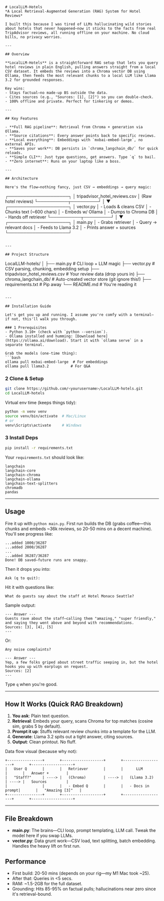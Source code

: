 ```
# LocalLLM-Hotels  
*A Local Retrieval-Augmented Generation (RAG) System for Hotel Reviews*

I built this because I was tired of LLMs hallucinating wild stories about hotels that never happened—now it sticks to the facts from real TripAdvisor reviews, all running offline on your machine. No cloud bills, no privacy worries.

---

## Overview

**LocalLLM-Hotels** is a straightforward RAG setup that lets you query hotel reviews in plain English, pulling answers straight from a local CSV dataset. It embeds the reviews into a Chroma vector DB using Ollama, then feeds the most relevant chunks to a local LLM like Llama 3.2 for grounded responses.

Key wins:
- Stays factual—no made-up BS outside the data.
- Cites sources (e.g., "Sources: [1], [2]") so you can double-check.
- 100% offline and private. Perfect for tinkering or demos.

---

## Key Features

- **Full RAG pipeline**: Retrieval from Chroma + generation via Ollama.
- **Source citations**: Every answer points back to specific reviews.
- **Local everything**: Embeddings with `mxbai-embed-large`, no external APIs.
- **Saves your work**: DB persists in `chroma_langchain_db/` for quick reloads.
- **Simple CLI**: Just type questions, get answers. Type `q` to bail.
- **Zero internet**: Runs on your laptop like a boss.

---

## Architecture

Here's the flow—nothing fancy, just CSV → embeddings → query magic:

```
┌────────────────────┐
│ tripadvisor_hotel_reviews.csv
│ (Raw hotel reviews)
└──────────┬─────────┘
          │
          ▼
┌────────────────────┐
│ vector.py
│ - Loads & cleans CSV
│ - Chunks text (~600 chars)
│ - Embeds w/ Ollama
│ - Dumps to Chroma DB
│ - Hands off retriever
└──────────┬─────────┘
          │
          ▼
┌────────────────────┐
│ main.py
│ - Grabs retriever
│ - Query → relevant docs
│ - Feeds to Llama 3.2
│ - Prints answer + sources
└────────────────────┘
```

---

## Project Structure

```
LocalLLM-hotels/
│
├── main.py              # CLI loop + LLM magic
├── vector.py            # CSV parsing, chunking, embedding setup
├── tripadvisor_hotel_reviews.csv  # Your review data (drop yours in)
├── chroma_langchain_db/ # Auto-created vector store (git ignore this!)
├── requirements.txt     # Pip away
└── README.md            # You're reading it
```

---

## Installation Guide

Let's get you up and running. I assume you're comfy with a terminal— if not, this'll walk you through.

### 1 Prerequisites
- Python 3.10+ (check with `python --version`).
- Ollama installed and humming: [Download here](https://ollama.ai/download). Start it with `ollama serve` in a separate terminal.

Grab the models (one-time thing):
```bash
ollama pull mxbai-embed-large  # For embeddings
ollama pull llama3.2          # For Q&A
```

### 2 Clone & Setup
```bash
git clone https://github.com/<yourusername>/LocalLLM-hotels.git
cd LocalLLM-hotels
```

Virtual env time (keeps things tidy):
```bash
python -m venv venv
source venv/bin/activate  # Mac/Linux
# or
venv\Scripts\activate     # Windows
```

### 3 Install Deps
```bash
pip install -r requirements.txt
```

Your `requirements.txt` should look like:
```
langchain
langchain-core
langchain-chroma
langchain-ollama
langchain-text-splitters
chromadb
pandas
```

---

## Usage

Fire it up with `python main.py`. First run builds the DB (grabs coffee—this chunks and embeds ~36k reviews, so 20-50 mins on a decent machine). You'll see progress like:
```
...added 1000/36287
...added 2000/36287
...
...added 36287/36287
Done! DB saved—future runs are snappy.
```

Then it drops you into:
```
Ask (q to quit):
```

Hit it with questions like:
```
What do guests say about the staff at Hotel Monaco Seattle?
```

Sample output:
```
--- Answer ---
Guests rave about the staff—calling them "amazing," "super friendly," and saying they went above and beyond with recommendations.
Sources: [3], [4], [5]
---
```

Or:
```
Any noise complaints?
```

```
--- Answer ---
Yep, a few folks griped about street traffic seeping in, but the hotel hooks you up with earplugs on request.
Sources: [2]
---
```

Type `q` when you're good.

---

## How It Works (Quick RAG Breakdown)

1. **You ask**: Plain text question.
2. **Retrieval**: Embeds your query, scans Chroma for top matches (cosine sim, grabs 5 by default).
3. **Prompt it up**: Stuffs relevant review chunks into a template for the LLM.
4. **Generate**: Llama 3.2 spits out a tight answer, citing sources.
5. **Output**: Clean printout. No fluff.

Data flow visual (because why not):
```
+----------------+       +-------------------+       +-------------------+       +-------------------+
|   User Q       |       |   Retriever       |       |      LLM          |       |   Answer +        |
|   "Staff?"     | ----> |   (Chroma)        | ----> |   (Llama 3.2)     | ----> |   Sources         |
|                |       |   - Embed Q       |       |   - Docs in prompt|       |   "Amazing [3]"   |
+----------------+       +-------------------+       +-------------------+       +-------------------+
```

---

## File Breakdown

- **main.py**: The brains—CLI loop, prompt templating, LLM call. Tweak the model here if you swap LLMs.
- **vector.py**: Data grunt work—CSV load, text splitting, batch embedding. Handles the heavy lift on first run.


## Performance

- First build: 20-50 mins (depends on your rig—my M1 Mac took ~25).
- After that: Queries in <5 secs.
- RAM: ~1.5-2GB for the full dataset.
- Grounding: Hits 85-95% on factual pulls; hallucinations near zero since it's retrieval-bound.
